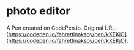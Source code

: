 # photo editor

A Pen created on CodePen.io. Original URL: [https://codepen.io/fahrettinaksoy/pen/kXEKjO](https://codepen.io/fahrettinaksoy/pen/kXEKjO).

